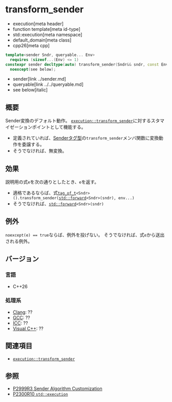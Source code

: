 # transform_sender
* execution[meta header]
* function template[meta id-type]
* std::execution[meta namespace]
* default_domain[meta class]
* cpp26[meta cpp]

```cpp
template<sender Sndr, queryable... Env>
  requires (sizeof...(Env) <= 1)
constexpr sender decltype(auto) transform_sender(Sndr&& sndr, const Env&... env)
  noexcept(see below);
```
* sender[link ../sender.md]
* queryable[link ../../queryable.md]
* see below[italic]

## 概要
Sender変換のデフォルト動作。
[`execution::transform_sender`](../transform_sender.md)に対するスタマイゼーションポイントとして機能する。

- 定義されていれば、[Senderタグ型](../tag_of_t.md.nolink)の`transform_sender`メンバ関数に変換動作を委譲する。
- そうでなければ、無変換。


## 効果
説明用の式`e`を次の通りとしたとき、`e`を返す。

- 適格であるならば、式[`tag_of_t`](tag_of_t.md.nolink)`<Sndr>().transform_sender(`[`std::forward`](/reference/utility/forward.md)`<Sndr>(sndr), env...)`
- そうでなければ、[`std::forward`](/reference/utility/forward.md)`<Sndr>(sndr)`


## 例外
`noexcept(e) == true`ならば、例外を投げない。
そうでなければ、式`e`から送出される例外。


## バージョン
### 言語
- C++26

### 処理系
- [Clang](/implementation.md#clang): ??
- [GCC](/implementation.md#gcc): ??
- [ICC](/implementation.md#icc): ??
- [Visual C++](/implementation.md#visual_cpp): ??


## 関連項目
- [`execution::transform_sender`](../transform_sender.md)


## 参照
- [P2999R3 Sender Algorithm Customization](https://www.open-std.org/jtc1/sc22/wg21/docs/papers/2023/p2999r3.html)
- [P2300R10 `std::execution`](https://www.open-std.org/jtc1/sc22/wg21/docs/papers/2024/p2300r10.html)
